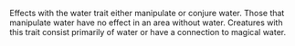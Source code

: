 Effects with the water trait either manipulate or conjure water. Those that manipulate water have no effect in an area without water. Creatures with this trait consist primarily of water or have a connection to magical water.